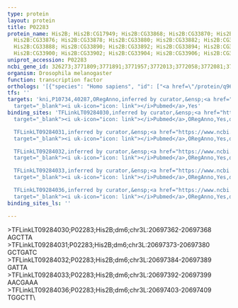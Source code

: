 ```yaml
---
type: protein
layout: protein
title: P02283
protein_name: His2B; His2B:CG17949; His2B:CG33868; His2B:CG33870; His2B:CG33872; His2B:CG33874;
  His2B:CG33876; His2B:CG33878; His2B:CG33880; His2B:CG33882; His2B:CG33884; His2B:CG33886;
  His2B:CG33888; His2B:CG33890; His2B:CG33892; His2B:CG33894; His2B:CG33896; His2B:CG33898;
  His2B:CG33900; His2B:CG33902; His2B:CG33904; His2B:CG33906; His2B:CG33908; His2B:CG33910
uniprot_accession: P02283
ncbi_gene_id: 326273;3771809;3771891;3771957;3772013;3772058;3772081;3772083;3772094;3772099;3772104;3772166;3772203;3772248;3772264;3772265;3772271;3772276;3772299;3772336;3772496;3772502;3772575
organism: Drosophila melanogaster
function: transcription factor
orthologs: '[{"species": "Homo sapiens", "id": ["<a href=\"/protein/q96a08\">Q96A08</a>"]}, {"species": "Caenorhabditis elegans", "id": ["CAEEL14858"]}, {"species": "Mus musculus", "id": ["<a href=\"/protein/p70696\">P70696</a>"]}, {"species": "Rattus norvegicus", "id": ["Q00729"]}]'
tfs: ''
targets: 'kni,P10734,40287,ORegAnno,inferred by curator,&ensp;<a href="https://www.ncbi.nlm.nih.gov/pubmed/?term=1480489%5Buid%5D+OR+26578589%5Buid%5D"
  target="_blank"><i uk-icon="icon: link"></i>Pubmed</a>,Yes'
binding_sites: 'TFLinkLT09284030,inferred by curator,&ensp;<a href="https://www.ncbi.nlm.nih.gov/pubmed/?term=1480489%5Buid%5D"
  target="_blank"><i uk-icon="icon: link"></i>Pubmed</a>,ORegAnno,Yes,dm6,chr3L,20697362,20697368,+

  TFLinkLT09284031,inferred by curator,&ensp;<a href="https://www.ncbi.nlm.nih.gov/pubmed/?term=1480489%5Buid%5D"
  target="_blank"><i uk-icon="icon: link"></i>Pubmed</a>,ORegAnno,Yes,dm6,chr3L,20697373,20697380,+

  TFLinkLT09284032,inferred by curator,&ensp;<a href="https://www.ncbi.nlm.nih.gov/pubmed/?term=1480489%5Buid%5D"
  target="_blank"><i uk-icon="icon: link"></i>Pubmed</a>,ORegAnno,Yes,dm6,chr3L,20697384,20697389,+

  TFLinkLT09284033,inferred by curator,&ensp;<a href="https://www.ncbi.nlm.nih.gov/pubmed/?term=1480489%5Buid%5D"
  target="_blank"><i uk-icon="icon: link"></i>Pubmed</a>,ORegAnno,Yes,dm6,chr3L,20697392,20697399,+

  TFLinkLT09284036,inferred by curator,&ensp;<a href="https://www.ncbi.nlm.nih.gov/pubmed/?term=1480489%5Buid%5D"
  target="_blank"><i uk-icon="icon: link"></i>Pubmed</a>,ORegAnno,Yes,dm6,chr3L,20697403,20697409,+'
binding_sites_ls: ''

---
```

\>TFLinkLT09284030;P02283;His2B;dm6;chr3L:20697362-20697368\AGCTTA\\>TFLinkLT09284031;P02283;His2B;dm6;chr3L:20697373-20697380\GCTGATC\\>TFLinkLT09284032;P02283;His2B;dm6;chr3L:20697384-20697389\GATTA\\>TFLinkLT09284033;P02283;His2B;dm6;chr3L:20697392-20697399\AACGAAA\\>TFLinkLT09284036;P02283;His2B;dm6;chr3L:20697403-20697409\TGGCTT\